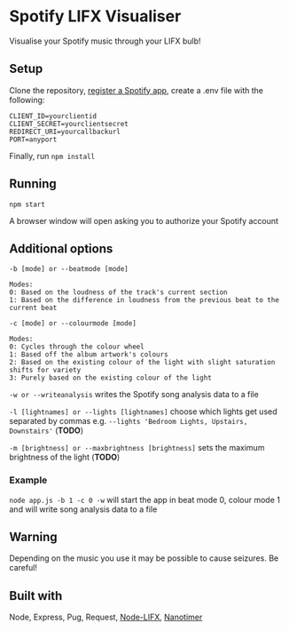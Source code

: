 # Spotify LIFX Visualiser
Visualise your Spotify music through your LIFX bulb!

## Setup
Clone the repository, [register a Spotify app](https://developer.spotify.com), create a .env file with the following:

```
CLIENT_ID=yourclientid
CLIENT_SECRET=yourclientsecret
REDIRECT_URI=yourcallbackurl
PORT=anyport
```

Finally, run ```npm install```

## Running
```npm start```

A browser window will open asking you to authorize your Spotify account

## Additional options
```-b [mode] or --beatmode [mode]``` 

``` 
Modes: 
0: Based on the loudness of the track's current section
1: Based on the difference in loudness from the previous beat to the current beat
```

```-c [mode] or --colourmode [mode]```

```
Modes:
0: Cycles through the colour wheel
1: Based off the album artwork's colours
2: Based on the existing colour of the light with slight saturation shifts for variety
3: Purely based on the existing colour of the light
```

```-w or --writeanalysis``` writes the Spotify song analysis data to a file

```-l [lightnames] or --lights [lightnames]``` choose which lights get used separated by commas e.g. ```--lights 'Bedroom Lights, Upstairs, Downstairs'``` (**TODO**)

```-m [brightness] or --maxbrightness [brightness]``` sets the maximum brightness of the light (**TODO**)

### Example
```node app.js -b 1 -c 0 -w``` will start the app in beat mode 0, colour mode 1 and will write song analysis data to a file

## Warning
Depending on the music you use it may be possible to cause seizures. Be careful!

## Built with
Node, Express, Pug, Request, [Node-LIFX](https://github.com/MariusRumpf/node-lifx), [Nanotimer](https://github.com/Krb686/nanotimer)